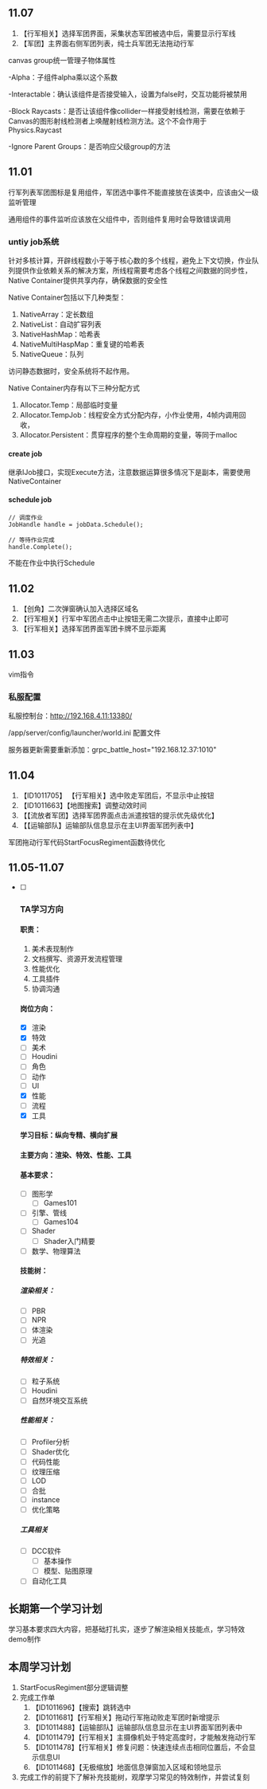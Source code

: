 ## 11.07

1. 【行军相关】选择军团界面，采集状态军团被选中后，需要显示行军线
2. 【军团】主界面右侧军团列表，纯士兵军团无法拖动行军

canvas group统一管理子物体属性

-Alpha：子组件alpha乘以这个系数

-Interactable：确认该组件是否接受输入，设置为false时，交互功能将被禁用

-Block Raycasts：是否让该组件像collider一样接受射线检测，需要在依赖于Canvas的图形射线检测者上唤醒射线检测方法。这个不会作用于Physics.Raycast

-Ignore Parent Groups：是否响应父级group的方法

## 11.01

行军列表军团图标是复用组件，军团选中事件不能直接放在该类中，应该由父一级监听管理

通用组件的事件监听应该放在父组件中，否则组件复用时会导致错误调用

### untiy job系统

针对多核计算，开辟线程数小于等于核心数的多个线程，避免上下文切换，作业队列提供作业依赖关系的解决方案，所线程需要考虑各个线程之间数据的同步性，Native Container提供共享内存，确保数据的安全性

Native Container包括以下几种类型：

1. NativeArray：定长数组
2. NativeList：自动扩容列表
3. NativeHashMap：哈希表
4. NativeMultiHaspMap：重复键的哈希表
5. NativeQueue：队列

访问静态数据时，安全系统将不起作用。

Native Container内存有以下三种分配方式

1. Allocator.Temp：局部临时变量
2. Allocator.TempJob：线程安全方式分配内存，小作业使用，4帧内调用回收，
3. Allocator.Persistent：贯穿程序的整个生命周期的变量，等同于malloc

#### create job

继承IJob接口，实现Execute方法，注意数据运算很多情况下是副本，需要使用NativeContainer

#### schedule job

```
// 调度作业
JobHandle handle = jobData.Schedule();

// 等待作业完成
handle.Complete();
```

不能在作业中执行Schedule

## 11.02

1. 【创角】二次弹窗确认加入选择区域名
2. 【行军相关】行军中军团点击中止按钮无需二次提示，直接中止即可 
3. 【行军相关】选择军团界面军团卡牌不显示距离

## 11.03

vim指令

### 私服配置

私服控制台：http://192.168.4.11:13380/

/app/server/config/launcher/world.ini 配置文件

服务器更新需要重新添加：grpc_battle_host="192.168.12.37:1010"

## 11.04

1. 【ID1011705】 【行军相关】选中败走军团后，不显示中止按钮
2. 【ID1011663】【地图搜索】调整动效时间
3. 【【流放者军团】选择军团界面点击派遣按钮的提示优先级优化】
4. 【【运输部队】运输部队信息显示在主UI界面军团列表中】

军团拖动行军代码StartFocusRegiment函数待优化

## 11.05-11.07

- [ ] ### TA学习方向

  #### 职责：

  1. 美术表现制作
  2. 文档撰写、资源开发流程管理
  3. 性能优化
  4. 工具插件
  5. 协调沟通

  #### 岗位方向：

  - [x] 渲染
  - [x] 特效
  - [ ] 美术
  - [ ] Houdini
  - [ ] 角色
  - [ ] 动作
  - [ ] UI
  - [x] 性能
  - [ ] 流程
  - [x] 工具

  #### 学习目标：纵向专精、横向扩展

  #### 主要方向：渲染、特效、性能、工具

  #### 基本要求：

  - [ ] 图形学
    - [ ] Games101
  - [ ] 引擎、管线
    - [ ] Games104
  - [ ] Shader
    - [ ] Shader入门精要
  - [ ] 数学、物理算法

  #### 技能树：

  ##### 渲染相关：

  - [ ] PBR
  - [ ] NPR
  - [ ] 体渲染
  - [ ] 光追

  ##### 特效相关：

  - [ ] 粒子系统
  - [ ] Houdini
  - [ ] 自然环境交互系统

  ##### 性能相关：

  - [ ] Profiler分析
  - [ ] Shader优化
  - [ ] 代码性能
  - [ ] 纹理压缩
  - [ ] LOD
  - [ ] 合批
  - [ ] instance
  - [ ] 优化策略

  ##### 工具相关

  - [ ] DCC软件
    - [ ] 基本操作
    - [ ] 模型、贴图原理
  - [ ] 自动化工具

## 长期第一个学习计划

学习基本要求四大内容，把基础打扎实，逐步了解渲染相关技能点，学习特效demo制作

## 本周学习计划

1. StartFocusRegiment部分逻辑调整
2. 完成工作单
   1. 【ID1011696】【搜索】跳转选中
   2. 【ID1011681】【行军相关】拖动行军拖动败走军团时新增提示
   3. 【ID1011488】【运输部队】运输部队信息显示在主UI界面军团列表中
   4. 【ID1011479】【行军相关】主摄像机处于特定高度时，才能触发拖动行军
   5. 【ID1011478】【行军相关】修复问题：快速连续点击相同位置后，不会显示信息UI
   6. 【ID1011468】【无极缩放】地面信息弹窗加入区域和领地显示
3. 完成工作的前提下了解补充技能树，观摩学习常见的特效制作，并尝试复刻
